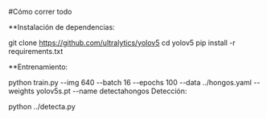 #Cómo correr todo

**Instalación de dependencias:

git clone https://github.com/ultralytics/yolov5
cd yolov5
pip install -r requirements.txt


**Entrenamiento:

python train.py --img 640 --batch 16 --epochs 100 --data ../hongos.yaml --weights yolov5s.pt --name detectahongos
Detección:

python ../detecta.py
